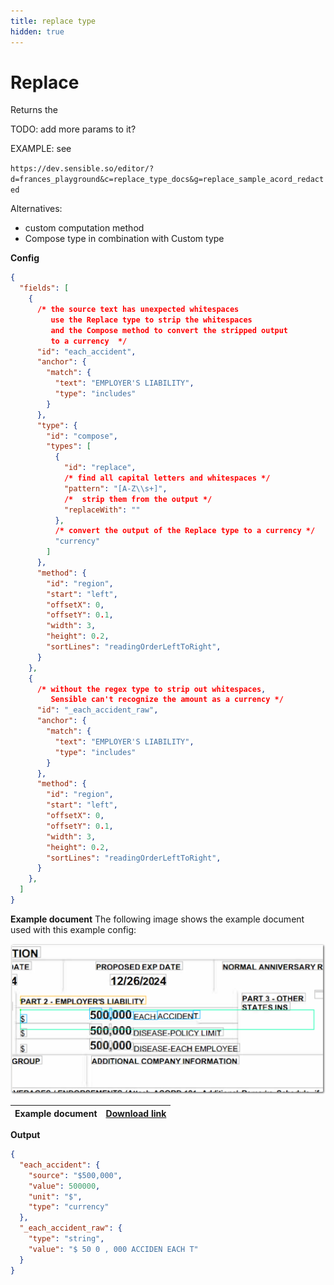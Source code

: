 ```yaml
---
title: replace type
hidden: true
---
```


Replace
====

Returns the

TODO: add more params to it?



EXAMPLE: see

`https://dev.sensible.so/editor/?d=frances_playground&c=replace_type_docs&g=replace_sample_acord_redacted`

Alternatives:

- custom computation method
- Compose type in combination with Custom type

**Config**

```json
{
  "fields": [
    {
      /* the source text has unexpected whitespaces
         use the Replace type to strip the whitespaces
         and the Compose method to convert the stripped output
         to a currency  */
      "id": "each_accident",
      "anchor": {
        "match": {
          "text": "EMPLOYER'S LIABILITY",
          "type": "includes"
        }
      },
      "type": {
        "id": "compose",
        "types": [
          {
            "id": "replace",
            /* find all capital letters and whitespaces */
            "pattern": "[A-Z\\s+]",
            /*  strip them from the output */
            "replaceWith": ""
          },
          /* convert the output of the Replace type to a currency */
          "currency"
        ]
      },
      "method": {
        "id": "region",
        "start": "left",
        "offsetX": 0,
        "offsetY": 0.1,
        "width": 3,
        "height": 0.2,
        "sortLines": "readingOrderLeftToRight",
      }
    },
    {
      /* without the regex type to strip out whitespaces,
         Sensible can't recognize the amount as a currency */
      "id": "_each_accident_raw",
      "anchor": {
        "match": {
          "text": "EMPLOYER'S LIABILITY",
          "type": "includes"
        }
      },
      "method": {
        "id": "region",
        "start": "left",
        "offsetX": 0,
        "offsetY": 0.1,
        "width": 3,
        "height": 0.2,
        "sortLines": "readingOrderLeftToRight",
      }
    },
  ]
}
```

**Example document**
The following image shows the example document used with this example config:

![Click to enlarge](https://raw.githubusercontent.com/sensible-hq/sensible-docs/main/readme-sync/assets/v0/images/final/replace_type.png)

| Example document | [Download link](https://raw.githubusercontent.com/sensible-hq/sensible-docs/main/readme-sync/assets/v0/pdfs/replace_type.pdf) |
| ---------------- | ------------------------------------------------------------ |

**Output**

```json
{
  "each_accident": {
    "source": "$500,000",
    "value": 500000,
    "unit": "$",
    "type": "currency"
  },
  "_each_accident_raw": {
    "type": "string",
    "value": "$ 50 0 , 000 ACCIDEN EACH T"
  }
}
```
